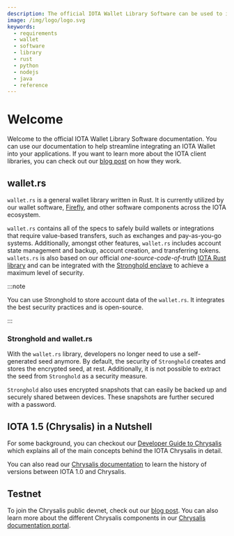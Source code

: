 ```yaml
---
description: The official IOTA Wallet Library Software can be used to integrate an IOTA Wallet into your application.
image: /img/logo/logo.svg
keywords:
  - requirements
  - wallet
  - software
  - library
  - rust
  - python
  - nodejs
  - java
  - reference
---
```


# Welcome

Welcome to the official IOTA Wallet Library Software documentation. You can use our documentation to help streamline integrating an IOTA Wallet into your applications. If you want to learn more about the IOTA client libraries, you can check out our [blog post](https://blog.iota.org/the-new-iota-client-libraries-harder-better-faster-stronger/) on how they work.

## wallet.rs

`wallet.rs` is a general wallet library written in Rust. It is currently utilized by our wallet software, [Firefly](https://firefly.iota.org/), and other software components across the IOTA ecosystem.

`wallet.rs` contains all of the specs to safely build wallets or integrations that require value-based transfers, such as exchanges and pay-as-you-go systems. Additionally, amongst other features, `wallet.rs` includes account state management and backup, account creation, and transferring tokens. `wallets.rs` is also based on our official _one-source-code-of-truth_ [IOTA Rust library](https://github.com/iotaledger/iota.rs) and can be integrated with the [Stronghold enclave](https://blog.iota.org/iota-stronghold-6ce55d311d7c/) to achieve a maximum level of security.

:::note

You can use Stronghold to store account data of the `wallet.rs`. It integrates the best security practices and is open-source.

:::

### Stronghold and wallet.rs

With the `wallet.rs` library, developers no longer need to use a self-generated seed anymore. By default, the security of `Stronghold` creates and stores the encrypted seed, at rest. Additionally, it is not possible to extract the seed from `Stronghold` as a security measure.

`Stronghold` also uses encrypted snapshots that can easily be backed up and securely shared between devices. These snapshots are further secured with a password.

## IOTA 1.5 (Chrysalis) in a Nutshell

For some background, you can checkout our [Developer Guide to Chrysalis](https://wiki.iota.org/introduction/explanations/update/what_is_chrysalis/) which explains all of the main concepts behind the IOTA Chrysalis in detail.

You can also read our [Chrysalis documentation](https://wiki.iota.org/introduction/welcome/) to learn the history of versions between IOTA 1.0 and Chrysalis.

## Testnet

To join the Chrysalis public devnet, check out our [blog post](https://blog.iota.org/chrysalis-phase-2-testnet-out-now/). You can also learn more about the different Chrysalis components in our [Chrysalis documentation portal](https://wiki.iota.org/introduction/welcome/).
